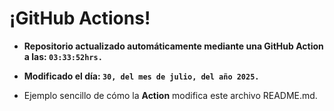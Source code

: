 # ¡GitHub Actions!
* **Repositorio actualizado automáticamente mediante una GitHub Action a las: `03:33:52hrs.`**
* **Modificado el día: `30, del mes de julio, del año 2025.`**

* Ejemplo sencillo de cómo la **Action** modifica este archivo README.md.
